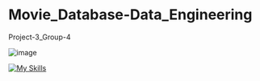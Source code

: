 # Movie_Database-Data_Engineering
Project-3_Group-4

![image](https://github.com/alvin-giang/Movie_Database-Data_Engineering/assets/153242382/da078ef7-7c55-419b-9da8-0273bf9f1bf1)

[![My Skills](https://skillicons.dev/icons?i=py,postgres,sqlite,flask)](https://skillicons.dev)


